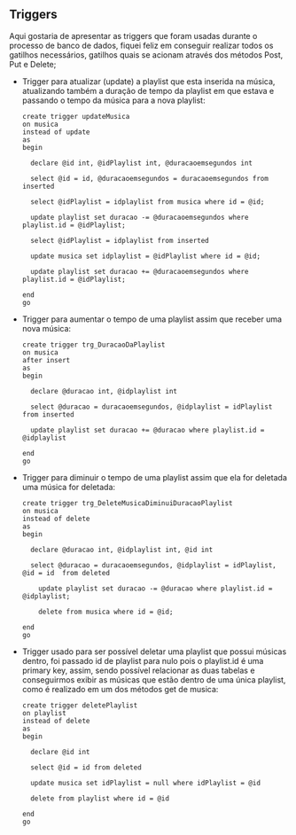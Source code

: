## Triggers
Aqui gostaria de apresentar as triggers que foram usadas durante o processo de banco de dados, fiquei feliz em conseguir realizar todos os gatilhos necessários, gatilhos quais se acionam através dos métodos Post, Put e Delete;

- Trigger para atualizar (update) a playlist que esta inserida na música, atualizando também a duração de tempo da playlist em que estava e passando o tempo da música para a nova playlist:

      create trigger updateMusica
      on musica
      instead of update
      as
      begin

        declare @id int, @idPlaylist int, @duracaoemsegundos int 
     
        select @id = id, @duracaoemsegundos = duracaoemsegundos from inserted
	
        select @idPlaylist = idplaylist from musica where id = @id;

        update playlist set duracao -= @duracaoemsegundos where playlist.id = @idPlaylist;
     
        select @idPlaylist = idplaylist from inserted
     
        update musica set idplaylist = @idPlaylist where id = @id;
     
        update playlist set duracao += @duracaoemsegundos where playlist.id = @idPlaylist;

      end
      go

- Trigger para aumentar o tempo de uma playlist assim que receber uma nova música:

      create trigger trg_DuracaoDaPlaylist
      on musica
      after insert 
      as 
      begin 

        declare @duracao int, @idplaylist int

        select @duracao = duracaoemsegundos, @idplaylist = idPlaylist from inserted

        update playlist set duracao += @duracao where playlist.id = @idplaylist

      end
      go

- Trigger para diminuir o tempo de uma playlist assim que ela for deletada uma música for deletada:

      create trigger trg_DeleteMusicaDiminuiDuracaoPlaylist
      on musica
      instead of delete 
      as 
      begin

        declare @duracao int, @idplaylist int, @id int

        select @duracao = duracaoemsegundos, @idplaylist = idPlaylist, @id = id  from deleted

	      update playlist set duracao -= @duracao where playlist.id = @idplaylist;

	      delete from musica where id = @id;

      end
      go

- Trigger usado para ser possível deletar uma playlist que possui músicas dentro, foi passado id de playlist para nulo pois o playlist.id é uma primary key, assim, sendo possível relacionar as duas tabelas e conseguirmos exibir as músicas que estão dentro de uma única playlist, como é realizado em um dos métodos get de musica:

      create trigger deletePlaylist
      on playlist 
      instead of delete
      as 
      begin 

        declare @id int
    
        select @id = id from deleted

        update musica set idPlaylist = null where idPlaylist = @id

        delete from playlist where id = @id

      end
      go

